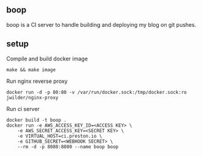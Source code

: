 boop
---

boop is a CI server to handle building and deploying my blog on git pushes.

## setup

Compile and build docker image

```
make && make image
```

Run nginx reverse proxy

```
docker run -d -p 80:80 -v /var/run/docker.sock:/tmp/docker.sock:ro jwilder/nginx-proxy
```

Run ci server

```
docker build -t boop .
docker run -e AWS_ACCESS_KEY_ID=<ACCESS KEY> \
	-e AWS_SECRET_ACCESS_KEY=<SECRET KEY> \
	-e VIRTUAL_HOST=ci.preston.io \
	-e GITHUB_SECRET=<WEBHOOK SECRET> \
	--rm -d -p 8080:8080 --name boop boop
```
